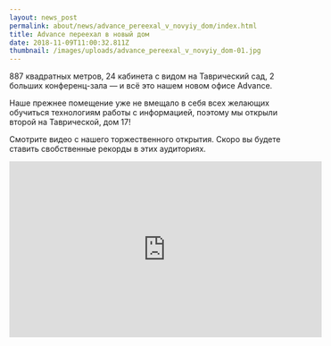 ```yaml
---
layout: news_post
permalink: about/news/advance_pereexal_v_novyiy_dom/index.html
title: Advance переехал в новый дом
date: 2018-11-09T11:00:32.811Z
thumbnail: /images/uploads/advance_pereexal_v_novyiy_dom-01.jpg
---
```

887 квадратных метров, 24 кабинета с видом на Таврический сад, 2 больших конференц-зала — и всё это нашем новом офисе Advance.

Наше прежнее помещение уже не вмещало в себя всех желающих обучиться технологиям работы с информацией, поэтому мы открыли второй на Таврической, дом 17!

Смотрите видео с нашего торжественного открытия. Скоро вы будете ставить свобственные рекорды в этих аудиториях.

<iframe width="560" height="315" src="https://www.youtube.com/embed/ykvMmdW7gJE" frameborder="0" allow="accelerometer; autoplay; encrypted-media; gyroscope; picture-in-picture" allowfullscreen></iframe>

